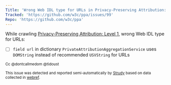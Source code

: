 ```yaml
---
Title: 'Wrong Web IDL type for URLs in Privacy-Preserving Attribution: Level 1'
Tracked: 'https://github.com/w3c/ppa/issues/99'
Repo: 'https://github.com/w3c/ppa'
---
```


While crawling [Privacy-Preserving Attribution: Level 1](https://w3c.github.io/ppa/), wrong Web IDL type for URLs:
* [ ] `field url` in dictionary `PrivateAttributionAggregationService` uses `DOMString` instead of recommended `USVString` for URLs

<sub>Cc @dontcallmedom @tidoust</sub>

<sub>This issue was detected and reported semi-automatically by [Strudy](https://github.com/w3c/strudy/) based on data collected in [webref](https://github.com/w3c/webref/).</sub>
